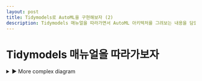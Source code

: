 ```yaml
---
layout: post
title: Tidymodels로 AutoML을 구현해보자 (2)
description: Tidymodels 매뉴얼을 따라가면서 AutoML 아키텍처를 그려보는 내용을 담았습니다. 
---
```


# Tidymodels 매뉴얼을 따라가보자

<details>
<summary>▶ More complex diagram</summary>
<div class="mermaid">
sequenceDiagram
    participant Alice
    participant Bob
    Alice->>John: Hello John, how are you?
    loop Healthcheck
        John->>John: Fight against hypochondria
    end
    Note right of John: Rational thoughts prevail!
    John-->>Alice: Great!
    John->>Bob: How about you?
    Bob-->>John: Jolly good!
</div>
</details>